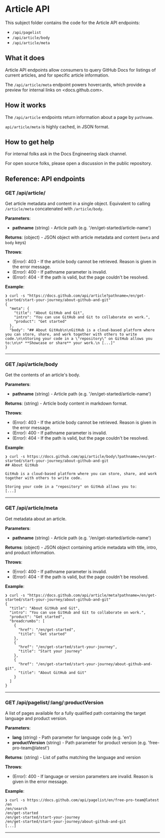 # Article API

This subject folder contains the code for the Article API endpoints:
- `/api/pagelist`
- `/api/article/body`
- `/api/article/meta`

## What it does

Article API endpoints allow consumers to query GitHub Docs for listings of current articles, and for specific article information.

The `/api/article/meta` endpoint powers hovercards, which provide a preview for internal links on <docs.github.com>.

## How it works

The `/api/article` endpoints return information about a page by `pathname`. 

`api/article/meta` is highly cached, in JSON format.

## How to get help

For internal folks ask in the Docs Engineering slack channel. 

For open source folks, please open a discussion in the public repository.

<!-- API reference docs automatically generated, do not edit below this comment -->
## Reference: API endpoints

### GET /api/article/

Get article metadata and content in a single object. Equivalent to calling `/article/meta` concatenated with `/article/body`.

**Parameters**:
- **pathname** (string) - Article path (e.g. '/en/get-started/article-name')

**Returns**: (object) - JSON object with article metadata and content (`meta` and `body` keys)

**Throws**:
- (Error): 403 - If the article body cannot be retrieved. Reason is given in the error message.
- (Error): 400 - If pathname parameter is invalid.
- (Error): 404 - If the path is valid, but the page couldn't be resolved.

**Example**:
```
❯ curl -s "https://docs.github.com/api/article?pathname=/en/get-started/start-your-journey/about-github-and-git"
{
  "meta": {
    "title": "About GitHub and Git",
    "intro": "You can use GitHub and Git to collaborate on work.",
    "product": "Get started"
  },
  "body": "## About GitHub\n\nGitHub is a cloud-based platform where you can store, share, and work together with others to write code.\n\nStoring your code in a \"repository\" on GitHub allows you to:\n\n* **Showcase or share** your work.\n [...]"
}
```

---

### GET /api/article/body

Get the contents of an article's body.

**Parameters**:
- **pathname** (string) - Article path (e.g. '/en/get-started/article-name')

**Returns**: (string) - Article body content in markdown format.

**Throws**:
- (Error): 403 - If the article body cannot be retrieved. Reason is given in the error message.
- (Error): 400 - If pathname parameter is invalid.
- (Error): 404 - If the path is valid, but the page couldn't be resolved.

**Example**:
```
❯ curl -s https://docs.github.com/api/article/body\?pathname=/en/get-started/start-your-journey/about-github-and-git
## About GitHub

GitHub is a cloud-based platform where you can store, share, and work together with others to write code.

Storing your code in a "repository" on GitHub allows you to:
[...]
```

---

### GET /api/article/meta

Get metadata about an article.

**Parameters**:
- **pathname** (string) - Article path (e.g. '/en/get-started/article-name')

**Returns**: (object) - JSON object containing article metadata with title, intro, and product information.

**Throws**:
- (Error): 400 - If pathname parameter is invalid.
- (Error): 404 - If the path is valid, but the page couldn't be resolved.

**Example**:
```
❯ curl -s "https://docs.github.com/api/article/meta?pathname=/en/get-started/start-your-journey/about-github-and-git"
{
  "title": "About GitHub and Git",
  "intro": "You can use GitHub and Git to collaborate on work.",
  "product": "Get started",
  "breadcrumbs": [
    {
      "href": "/en/get-started",
      "title": "Get started"
    },
    {
      "href": "/en/get-started/start-your-journey",
      "title": "Start your journey"
    },
    {
      "href": "/en/get-started/start-your-journey/about-github-and-git",
      "title": "About GitHub and Git"
    }
  ]
}
```

---

### GET /api/pagelist/:lang/:productVersion

A list of pages available for a fully qualified path containing the target language and product version.

**Parameters**:
- **lang** (string) - Path parameter for language code (e.g. 'en')
- **productVersion** (string) - Path parameter for product version (e.g. 'free-pro-team@latest')

**Returns**: (string) - List of paths matching the language and version

**Throws**:
- (Error): 400 - If language or version parameters are invalid. Reason is given in the error message.

**Example**:
```
❯ curl -s https://docs.github.com/api/pagelist/en/free-pro-team@latest
/en
/en/search
/en/get-started
/en/get-started/start-your-journey
/en/get-started/start-your-journey/about-github-and-git
[...]
```

---

